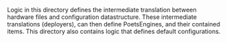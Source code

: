 Logic in this directory defines the intermediate translation between hardware
files and configuration datastructure. These intermediate translations
(deployers), can then define PoetsEngines, and their contained items. This
directory also contains logic that defines default configurations.
